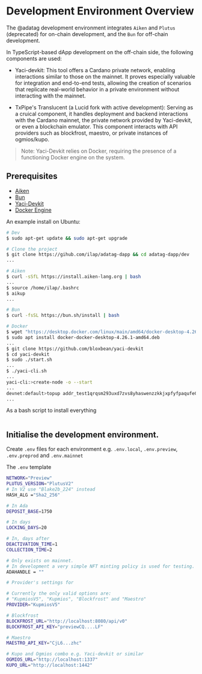 # Development Environment Overview

The @adatag development environment integrates `Aiken` and `Plutus` (deprecated) for on-chain development, and the `Bun` for off-chain development.

In TypeScript-based dApp development on the off-chain side, the following components are used:

- Yaci-devkit: This tool offers a Cardano private network, enabling interactions similar to those on the mainnet. It proves especially valuable for integration and end-to-end tests, allowing the creation of scenarios that replicate real-world behavior in a private environment without interacting with the mainnet.

- TxPipe's Translucent (a Lucid fork with active development): Serving as a cruical component, it handles deployment and backend interactions with the Cardano mainnet, the private network provided by Yaci-devkit, or even a blockchain emulator. This component interacts with API providers such as blockfrost, maestro, or private instances of ogmios/kupo.

> Note: Yaci-Devkit relies on Docker, requiring the presence of a functioning Docker engine on the system.

## Prerequisites

- [Aiken](https://aiken-lang.org/installation-instructions)
- [Bun](https://bun.sh/docs/installation)
- [Yaci-Devkit](https://github.com/bloxbean/yaci-devkit)
- [Docker Engine](https://docs.docker.com/engine/install/)


An example install on Ubuntu:

```bash
# Dev
$ sudo apt-get update && sudo apt-get upgrade

# Clone the project
$ git clone https://gihub.com/ilap/adatag-dapp && cd adatag-dapp/dev
...

# Aiken
$ curl -sSfL https://install.aiken-lang.org | bash
...
$ source /home/ilap/.bashrc
$ aikup
...

# Bun
$ curl -fsSL https://bun.sh/install | bash 

# Docker
$ wget "https://desktop.docker.com/linux/main/amd64/docker-desktop-4.26.1-amd64.deb"
$ sudo apt install docker-docker-desktop-4.26.1-amd64.deb
...
$ git clone https://github.com/bloxbean/yaci-devkit
$ cd yaci-devkit
$ sudo ./start.sh
...
$ ./yaci-cli.sh
...
yaci-cli:>create-node -o --start
...
devnet:default>topup addr_test1qrqsm293uxd7zvs8yhaswenzzkkjxpfyfpaqufe0xjagp0hgyslwlf6ca9eend95lyw7pea32c2rtspq43sxd4a7sqwskerfjg 10000 # in ADA
...

```

As a bash script to install everything
```bash
```

## Initialise the development environment.

Create `.env` files for each environment e.g. `.env.local`, `.env.preview`, `.env.preprod` and `.env.mainnet`

The `.env` template

```bash
NETWORK="Preview"
PLUTUS_VERSION="PlutusV2"
# In V2 use "Blake2b_224" instead
HASH_ALG ="Sha2_256"

# In Ada
DEPOSIT_BASE=1750

# In days
LOCKING_DAYS=20

# In, days after 
DEACTIVATION_TIME=1
COLLECTION_TIME=2

# Only exists on mainnet.
# In development a very simple NFT minting policy is used for testing.
ADAHANDLE = ""

# Provider's settings for

# Currently the only valid options are:
# "KupmiosV5", "Kupmios", "Blockfrost" and "Maestro"
PROVIDER="KupmiosV5"

# Blockfrost
BLOCKFROST_URL="http://localhost:8080/api/v0"
BLOCKFROST_API_KEY="previewCQ....LF"

# Maestro
MAESTRO_API_KEY="CjL6...zhc"

# Kupo and Ogmios combo e.g. Yaci-devkit or similar
OGMIOS_URL="http://localhost:1337"
KUPO_URL="http://localhost:1442"

```